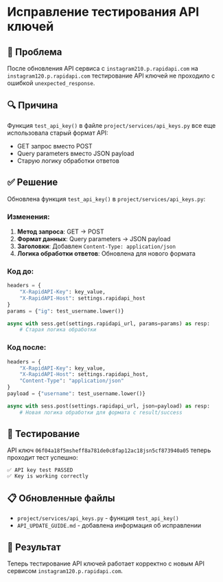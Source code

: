 # Исправление тестирования API ключей

## 🐛 Проблема

После обновления API сервиса с `instagram210.p.rapidapi.com` на `instagram120.p.rapidapi.com` тестирование API ключей не проходило с ошибкой `unexpected_response`.

## 🔍 Причина

Функция `test_api_key()` в файле `project/services/api_keys.py` все еще использовала старый формат API:
- GET запрос вместо POST
- Query parameters вместо JSON payload
- Старую логику обработки ответов

## ✅ Решение

Обновлена функция `test_api_key()` в `project/services/api_keys.py`:

### Изменения:

1. **Метод запроса**: GET → POST
2. **Формат данных**: Query parameters → JSON payload
3. **Заголовки**: Добавлен `Content-Type: application/json`
4. **Логика обработки ответов**: Обновлена для нового формата

### Код до:
```python
headers = {
    "X-RapidAPI-Key": key_value,
    "X-RapidAPI-Host": settings.rapidapi_host
}
params = {"ig": test_username.lower()}

async with sess.get(settings.rapidapi_url, params=params) as resp:
    # Старая логика обработки
```

### Код после:
```python
headers = {
    "X-RapidAPI-Key": key_value,
    "X-RapidAPI-Host": settings.rapidapi_host,
    "Content-Type": "application/json"
}
payload = {"username": test_username.lower()}

async with sess.post(settings.rapidapi_url, json=payload) as resp:
    # Новая логика обработки для формата с result/success
```

## 🧪 Тестирование

API ключ `06f04a18f5msheff8a781de0c8fap12ac18jsn5cf873940a05` теперь проходит тест успешно:

```
✅ API key test PASSED
✅ Key is working correctly
```

## 📋 Обновленные файлы

- `project/services/api_keys.py` - функция `test_api_key()`
- `API_UPDATE_GUIDE.md` - добавлена информация об исправлении

## 🚀 Результат

Теперь тестирование API ключей работает корректно с новым API сервисом `instagram120.p.rapidapi.com`.
